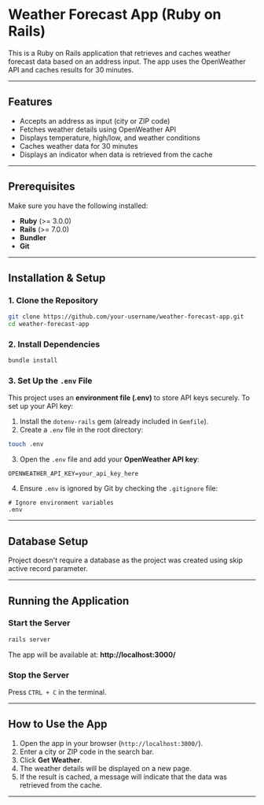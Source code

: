 # Weather Forecast App (Ruby on Rails)

This is a Ruby on Rails application that retrieves and caches weather forecast data based on an address input. The app uses the OpenWeather API and caches results for 30 minutes.

---

## Features
- Accepts an address as input (city or ZIP code)
- Fetches weather details using OpenWeather API
- Displays temperature, high/low, and weather conditions
- Caches weather data for 30 minutes
- Displays an indicator when data is retrieved from the cache

---

## Prerequisites
Make sure you have the following installed:

- **Ruby** (>= 3.0.0)
- **Rails** (>= 7.0.0)
- **Bundler**
- **Git**

---

## Installation & Setup

### 1. Clone the Repository
```sh
git clone https://github.com/your-username/weather-forecast-app.git
cd weather-forecast-app
```

### 2. Install Dependencies
```sh
bundle install
```

### 3. Set Up the `.env` File
This project uses an **environment file (.env)** to store API keys securely. To set up your API key:

1. Install the `dotenv-rails` gem (already included in `Gemfile`).
2. Create a `.env` file in the root directory:

```sh
touch .env
```

3. Open the `.env` file and add your **OpenWeather API key**:

```
OPENWEATHER_API_KEY=your_api_key_here
```

4. Ensure `.env` is ignored by Git by checking the `.gitignore` file:

```
# Ignore environment variables
.env
```

---

## Database Setup
Project doesn't require a database as the project was created using skip active record parameter.

---

## Running the Application

### Start the Server
```sh
rails server
```
The app will be available at: **http://localhost:3000/**

### Stop the Server
Press `CTRL + C` in the terminal.

---

## How to Use the App
1. Open the app in your browser (`http://localhost:3000/`).
2. Enter a city or ZIP code in the search bar.
3. Click **Get Weather**.
4. The weather details will be displayed on a new page.
5. If the result is cached, a message will indicate that the data was retrieved from the cache.

---